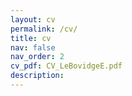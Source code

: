 ```yaml
---
layout: cv
permalink: /cv/
title: cv
nav: false
nav_order: 2
cv_pdf: CV_LeBovidgeE.pdf
description: 
---
```

